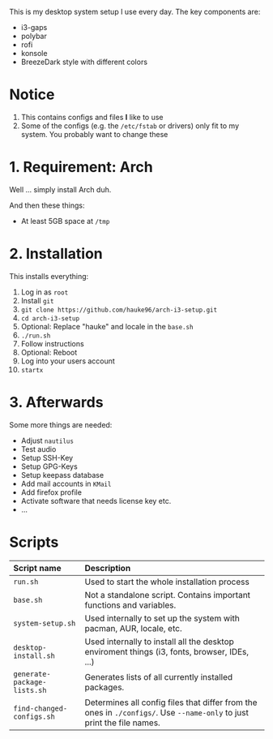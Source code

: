 This is my desktop system setup I use every day.
The key components are:

* i3-gaps
* polybar
* rofi
* konsole
* BreezeDark style with different colors

# Notice

1. This contains configs and files **I** like to use
2. Some of the configs (e.g. the `/etc/fstab` or drivers) only fit to my system. You probably want to change these

# 1. Requirement: Arch

Well ... simply install Arch duh.

And then these things:

* At least 5GB space at `/tmp`

# 2. Installation

This installs everything:

1. Log in as `root`
2. Install `git`
3. `git clone https://github.com/hauke96/arch-i3-setup.git`
4. `cd arch-i3-setup`
5. Optional: Replace "hauke" and locale in the `base.sh`
6. `./run.sh`
7. Follow instructions
8. Optional: Reboot
9. Log into your users account
10. `startx`

# 3. Afterwards

Some more things are needed:

* Adjust `nautilus`
* Test audio
* Setup SSH-Key
* Setup GPG-Keys
* Setup keepass database
* Add mail accounts in `KMail`
* Add firefox profile
* Activate software that needs license key etc.
* ...

# Scripts

| Script name | Description |
|:--|:--|
| `run.sh` | Used to start the whole installation process |
| `base.sh` | Not a standalone script. Contains important functions and variables. |
| `system-setup.sh` | Used internally to set up the system with pacman, AUR, locale, etc. |
| `desktop-install.sh` | Used internally to install all the desktop enviroment things (i3, fonts, browser, IDEs, ...) |
| `generate-package-lists.sh` | Generates lists of all currently installed packages. |
| `find-changed-configs.sh` | Determines all config files that differ from the ones in `./configs/`. Use `--name-only` to just print the file names. |
